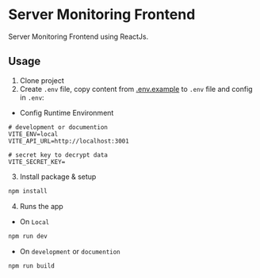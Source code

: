 # Server Monitoring Frontend

Server Monitoring Frontend using ReactJs.

## Usage

1. Clone project
2. Create `.env` file, copy content from [.env.example](./.env.example) to `.env` file and config in `.env`:
  
- Config Runtime Environment

```
# development or documention
VITE_ENV=local
VITE_API_URL=http://localhost:3001

# secret key to decrypt data
VITE_SECRET_KEY=
```

3. Install package & setup

```bash
npm install
```

4. Runs the app

- On `Local`

```bash
npm run dev
```

- On `development` or `documention`

```bash
npm run build
```